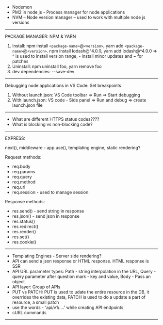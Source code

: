 - Nodemon
- PM2 in node js - Process manager for node applications
- NVM – Node version manager – used to work with multiple node js versions

---

PACKAGE MANAGER: NPM & YARN

1. Install: npm install `<package-name>`@`<version>`, yarn add `<package-name>`@`<version>`. npm install lodash@^4.0.0, yarn add lodash@^4.0.0 => ^ is used to install version range, - install minor updates and ~ for patches
2. Uninstall: npm uninstall foo, yarn remove foo
3. dev dependencies: --save-dev

---

Debugging node applications in VS Code: Set breakpoints

1. Without launch.json: VS Code toolbar => Run => Start debugging
2. With launch.json: VS code - Side panel => Run and debug => create launch.json file

---

- What are different HTTPS status codes????
- What is blocking vs non-blocking code?

---

EXPRESS:

next(), middleware - app.use(), templating engine, static rendering?

Request methods:

- req.body
- req.params
- req.query
- req.method
- req.url
- req.session - used to manage session

Response methods:

- res.send() - send string in response
- res.json() - send json in response
- res.status()
- res.redirect()
- res.render()
- res.set()
- res.cookie()

---

- Templating Engines - Server side rendering?
- API can send a json response or HTML response. HTML response is SSR
- API URL parameter types: Path - string interpolation in the URL, Query - query parameter after question mark - key and value, Body - Pass an object
- API layer: Group of APIs
- PUT vs PATCH: PUT is used to udate the entire resource in the DB, it overrides the existing data, PATCH is used to do a update a part of resource, a small patch
- use the words - 'api/v1/....' while creating API endpoints
- cURL commands

---
